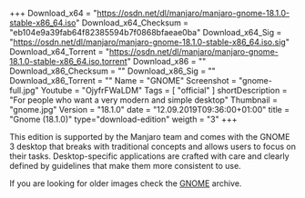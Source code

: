 +++
Download_x64 = "https://osdn.net/dl/manjaro/manjaro-gnome-18.1.0-stable-x86_64.iso"
Download_x64_Checksum = "eb104e9a39fab64f82385594b7f0868bfaeae0ba"
Download_x64_Sig = "https://osdn.net/dl/manjaro/manjaro-gnome-18.1.0-stable-x86_64.iso.sig"
Download_x64_Torrent = "https://osdn.net/dl/manjaro/manjaro-gnome-18.1.0-stable-x86_64.iso.torrent"
Download_x86 = ""
Download_x86_Checksum = ""
Download_x86_Sig = ""
Download_x86_Torrent = ""
Name = "GNOME"
Screenshot = "gnome-full.jpg"
Youtube = "OjyfrFWaLDM"
Tags = [ "official" ]
shortDescription = "For people who want a very modern and simple desktop"
Thumbnail = "gnome.jpg"
Version = "18.1.0"
date = "12.09.2019T09:36:00+01:00"
title = "Gnome (18.1.0)"
type="download-edition"
weigth = "3"
+++

This edition is supported by the Manjaro team and comes with the GNOME 3 desktop that breaks with traditional concepts and allows users to focus on their tasks. Desktop-specific applications are crafted with care and clearly defined by guidelines that make them more consistent to use.

If you are looking for older images check the [GNOME](https://osdn.net/projects/manjaro/storage/z_release_archive/gnome) archive.

